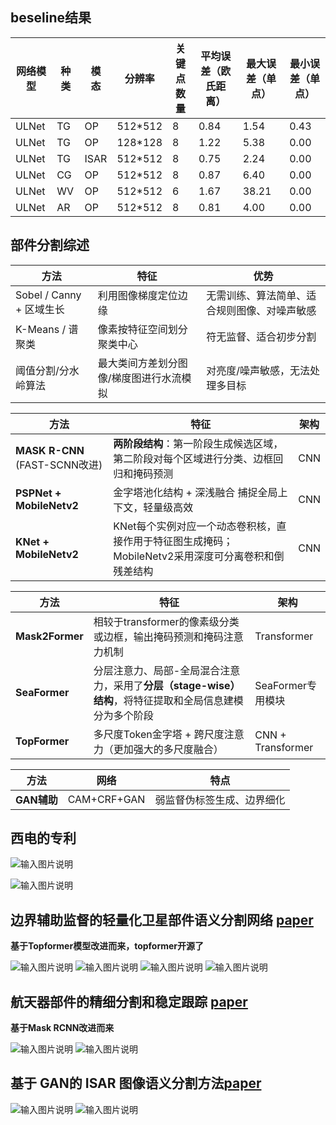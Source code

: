 ## beseline结果
|网络模型| 种 类|模 态|分辨率  |关键点数量|平均误差（欧氏距离）|最大误差（单点）|最小误差（单点）|
|--|--|--|--|--|--|--|--|
|ULNet| TG |OP|512*512  | 8|0.84|1.54|0.43|
|ULNet| TG |OP|128*128  | 8|1.22|5.38|0.00|
|ULNet| TG |ISAR|512*512   | 8|0.75|2.24|0.00|
|ULNet| CG |OP|512*512   | 8|0.87|6.40|0.00|
|ULNet| WV |OP|512*512   | 6|1.67|38.21|0.00|
|ULNet| AR |OP|512*512   | 8|0.81|4.00|0.00|


## 部件分割综述

|方法  |特征  |优势|
|--|--|--|
|Sobel / Canny + 区域生长  |利用图像梯度定位边缘 |无需训练、算法简单、适合规则图像、对噪声敏感|
|K-Means / 谱聚类  |像素按特征空间划分聚类中心|符无监督、适合初步分割|
|阈值分割/分水岭算法  |最大类间方差划分图像/梯度图进行水流模拟 |对亮度/噪声敏感，无法处理多目标|

|方法  |特征  |架构|
|--|--|--|
|  **MASK R-CNN** (FAST-SCNN改进)|**两阶段结构**：第一阶段生成候选区域，第二阶段对每个区域进行分类、边框回归和掩码预测  |CNN|
|**PSPNet + MobileNetv2**  | 金字塔池化结构 + 深浅融合 捕捉全局上下文，轻量级高效 |CNN|
| **KNet + MobileNetv2** |KNet每个实例对应一个动态卷积核，直接作用于特征图生成掩码；MobileNetv2采用深度可分离卷积和倒残差结构  |CNN|

|方法  |特征  |架构|
|--|--|--|
|**Mask2Former**|相较于transformer的像素级分类或边框，输出掩码预测和掩码注意力机制|Transformer
|**SeaFormer**|分层注意力、局部-全局混合注意力，采用了**分层（stage-wise）结构**，将特征提取和全局信息建模分为多个阶段|SeaFormer专用模块
|**TopFormer**|多尺度Token金字塔 + 跨尺度注意力（更加强大的多尺度融合）|CNN + Transformer

|方法  |网络  |特点|
|--|--|--|
|**GAN辅助**  |CAM+CRF+GAN |弱监督伪标签生成、边界细化|


## 西电的专利


![输入图片说明](/imgs/2025-06-05/9vJc3ZzAnrvuBpNP.png)

![输入图片说明](/imgs/2025-06-05/yN7Iq69lEYzyelR0.png)


## 边界辅助监督的轻量化卫星部件语义分割网络   [paper](https://journal01.magtech.org.cn/Jwk3_kjkzjs/CN/10.3969/j.issn.1674%EE%80%911579.2024.02.008)

**基于Topformer模型改进而来，topformer开源了**

![输入图片说明](/imgs/2025-06-05/EsgfaIYXQsliDk41.png)
![输入图片说明](/imgs/2025-06-05/bcY2ZLVjVtwbezci.png)
![输入图片说明](/imgs/2025-06-05/9CuUK87MGkz3uiyI.png)
![输入图片说明](/imgs/2025-06-05/Aci3yrifrdVk64If.png)

## 航天器部件的精细分割和稳定跟踪 [paper](https://ope.lightpublishing.cn/zh/article/doi/10.37188/OPE.20233122.3383/?viewType=HTML)
**基于Mask RCNN改进而来**

![输入图片说明](/imgs/2025-06-05/oPOc86pwWT1Dumep.png)
![输入图片说明](/imgs/2025-06-05/y5bA23OAB1hQZa7l.png)

## 基于 GAN的 ISAR 图像语义分割方法[paper](https://oss.wanfangdata.com.cn/Catalog/List?fileId=perio_ldkxyjs202105002&transaction=%7B%22id%22:null,%22transferOutAccountsStatus%22:null,%22transaction%22:%7B%22id%22:%221930605706482933760%22,%22status%22:1,%22createDateTime%22:null,%22payDateTime%22:1749127244002,%22authToken%22:%22TGT-7699414-qvnJxTU5RdCsXOSseczBpZIQUaZqg9poCCuuDkIG4LziUSlE9z-auth-iploginservice-c554b544c-gn7fg%22,%22user%22:%7B%22accountType%22:%22Group%22,%22key%22:%22zjgydxtsg%22%7D,%22transferIn%22:%7B%22accountType%22:%22Income%22,%22key%22:%22PeriodicalFulltext%22%7D,%22transferOut%22:%7B%22GTimeLimit.zjgydxtsg%22:3.0%7D,%22turnover%22:3.0,%22orderTurnover%22:3.0,%22productDetail%22:%22perio_ldkxyjs202105002%22,%22productTitle%22:null,%22userIP%22:%22115.233.205.177%22,%22organName%22:null,%22memo%22:null,%22orderUser%22:%22zjgydxtsg%22,%22orderChannel%22:%22pc%22,%22payTag%22:%22%22,%22webTransactionRequest%22:null,%22signature%22:%22V5U68qh/sG2xPdQov1G72SBHd6ayABOI5Cj7IQVeCJnWtezbHy1O8ET6VSD4FzvH3IpHAhnwqa5y%5CnZl5nauBR2FfYeV8JWmK8BFFIQso8ARnQ1ba8GlY%2bybrdyYApKIK0tah%2bLXGc63dPwcz0M3XVZK7U%5CnReMGg3sLtjM3AQbjb%2bI=%22%7D,%22isCache%22:false%7D)

![输入图片说明](/imgs/2025-06-05/xAzMXWlXF1tjJ1m6.png)
![输入图片说明](/imgs/2025-06-05/5K9NkWGRJrwcJnpA.png)
<!--stackedit_data:
eyJoaXN0b3J5IjpbNDQwMDk1MzY0LC0xNjg2NDE4MjQ0LDYzNT
A2MDI1NywtOTQwMjcwNDA5LDIyNjM3MTE5MywtMjA3NTIwMDE3
OSw4OTMwMTgyODEsLTE4Mjc3OTU4ODQsMTY3NzQ2NDI5NiwxOT
I0NDkyMDAyLC01NzcwMzU1NDIsMTg0ODM4ODAxNCwtNjMwNzY5
NjksNTYyNjMwNzUsNjQ5MjAwNDM1LC0yMDIzNDUzNDM3LDEwMj
c1ODY4OTUsMTUxMzM0NDM5NywxOTc3OTczNDc4LC0xMTMxNTI3
OF19
-->
